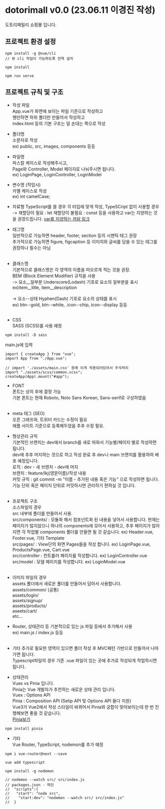 # dotorimall v0.0 (23.06.11 이경진 작성)
도토리패밀리 쇼핑몰 입니다. 

## 프로젝트 환경 설정
```
npm install -g @vue/cli
// 뷰 cli 작업이 가능하도록 전역 설치
```
```
npm install
```
```
npm run serve
```

## 프로젝트 규칙 및 구조
- 작성 파일<br/>
App.vue가 화면에 보이는 파일 기준으로 작성하고<br/>
웬만하면 하위 폴더만 만들어서 작성하고 <br/>
index.html 등의 기본 구조는 덜 손대는 쪽으로 작성<br/>

- 폴더명<br/>
소문자로 작성<br/>
ex) public, src, images, components 등등<br/>

- 파일명<br/>
파스칼 케이스로 작성해주시고,<br/>
Page와 Controller, Model 페이지로 나눠주시면 됩니다.<br/>
ex) LoginPage, LoginController, LoginModel <br/>

- 변수명 (작업시)<br/>
카멜 케이스로 작성<br/>
ex) int camelCase;<br/>

- 자료형
TypeScript를 쓸 경우 각 타입에 맞게 작성,
TypeSCript 없이 사용할 경우 -> 
재할당이 필요 : let
재할당이 불필요 : const 등을 사용하고
var는 지양하는 것을 권장드립니다.
<a href="https://tndvjd.github.io/var-let-const-diff/" alt="var사용 지양하는 까닭">var를 지양하는 까닭 링크</a>

- 태그명<br/>
일반적으로 가능하면 header, footer, section 등의 시멘틱 태그 권장<br/>
추가적으로 가능하면 figure, figcaption 등 이미지와 글씨를 담을 수 있는 태그를 권장하나 필수는 아님<br/><br/>

- 클래스명<br/>
기본적으로 클래스명은 각 영역의 이름을 떠오르게 적는 것을 권장.<br/>
BEM (Block Element Modifier) 규칙을 사용<br/>
-> 요소__일부분 Underscore(Lodash) 기호로 요소의 일부분을 표시<br/>
ex)item__title, item__description<br/><br/>
-> 요소--상태 Hyphen(Dash) 기호로 요소의 상태를 표시<br/>
ex) btn--gold, btn--white, .icon--chip, icon--display 등등 <br/><br/>

- CSS<br/>
SASS (SCSS)를 사용 예정<br/>
```
npm install -D sass
```
main.js에 입력<br/>
```
import { createApp } from "vue";
import App from "./App.vue";

// import './assets/main.css' 원래 이게 적용되어있어서 주석처리
import "./assets/scss/common.scss";
createApp(App).mount("#app");
```

- FONT<br/>
폰트는 상의 후에 결정 가능<br/>
기본 폰트는 현재 Roboto, Noto Sans Korean, Sans-serif로 구성하였음<br/><br/>

- meta 태그 (SEO)<br/>
오픈 그래프와, 트위터 카드는 수정이 필요<br/>
애플 사이트 기준으로 등록해두었음 추후 수정 필요.<br/>


- 형상관리 규칙<br/>
기본적인 브랜치는 dev에서 branch를 새로 따와서 기능별/페이지 별로 작성하면 됩니다.   <br/>
dev에 추후 머지하는 것으로 하고 작성 완료 후 dev나 main 브랜치를 활용하여 배포 예정입니다.<br/>
로직 : dev - 새 브렌치 - dev에 머지<br/>
브랜치 : feature/lkj(영문이름)/작성 내용<br/>
커밋 규칙 : git commit -m "이름 - 추가된 내용 혹은 기능" 으로 작성하면 됩니다.<br/>
기능 단위 혹은 페이지 단위로 커밋하시면 관리하기 편하실 것 입니다.<br/><br/>

- 프로젝트 구조<br/>
소스파일의 경우<br/>
src 내부에 폴더를 만들어서 사용.<br/>
src/components/ : 모듈화 해서 컴포넌트화 된 내용을 넣어서 사용합니다. 현재는 페이지가 많지않으니 하나의 components에 모아서 사용하고, 추후 페이지가 많아지면 각 작업별 components 폴더를 만들면 될 것 같습니다.
 ex) Header.vue, Footer.vue, 기타 Template<br/>
src/pages/ : View단의 화면 Pages들을 작성 합니다. ex) LoginPage.vue, ProductsPage.vue, Cart.vue<br/>
src/controller : 컨트롤러 페이지를 작성합니다. ex) LoginController.vue<br/>
src/model : 모델 페이지를 작성합니다. ex) LoginModel.vue<br/><br/>

- 이미지 파일의 경우<br/>
assets 폴더에서 새로운 폴더를 만들어서 담아서 사용합니다.<br/>
assets/common/ (공통)<br/>
assets/login/<br/>
assets/signup/<br/>
assets/products/<br/>
aseets/cart/<br/>
etc...<br/>

- Router, 상태관리 등 기본적으로 있는 js 파일 등에서 추가해서 사용<br/>
ex) main.js / index.js 등등<br/><br/>

- 기타 추가로 필요한 영역이 있으면 폴더 작성 후 MVC패턴 기반으로 만들어서 나아가면 됩니다.<br/>
Typescript파일의 경우 기존 .vue 파일이 있는 곳에 추가로 작성되게 작업하시면 됩니다.<br/>

- 상태관리<br/>
Vuex vs Pinia 입니다.<br/>
Pinia는 Vue 개발자가 추천하는 새로운 상태 관리 입니다.<br/>
Vuex : Options API<br/>
Pinia : Composition API (Setip API 및 Options API 둘다 지원)<br/>
Vue3가 Vue2에서 작성 스타일이 바뀌어서 Pinia와 궁합이 맞아보이는데 한 번 진행해보면 좋을 것 같습니다.  <br/>
<a href="https://velog.io/@hgoguma_124/Vue.js%EC%9D%98-%EC%83%88%EB%A1%9C%EC%9A%B4-%EC%83%81%ED%83%9C-%EA%B4%80%EB%A6%AC-%EB%9D%BC%EC%9D%B4%EB%B8%8C%EB%9F%AC%EB%A6%AC-Pinia" alt="Pinia">Pinia보기</a>
```
npm install pinia
```

- 기타<br/>
Vue Router, TypeScript, nodemon를 추가 예정
```
npm i vue-router@next --save
```
```
vue add typescript
```
```
npm install -g nodemon

// nodemon --watch src/ src/index.js
// packages.json - 하단
//  "scripts":{
//   "start": "node src",
//    "start:dev": "nodemon --watch src/ src/index.js"
//  }

```

